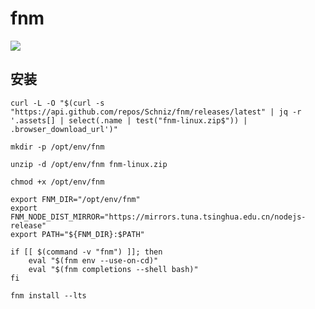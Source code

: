# fnm

[![](https://img.shields.io/github/stars/Schniz/fnm.svg)](https://github.com/Schniz/fnm)

## 安装

```shell
curl -L -O "$(curl -s "https://api.github.com/repos/Schniz/fnm/releases/latest" | jq -r '.assets[] | select(.name | test("fnm-linux.zip$")) | .browser_download_url')"

mkdir -p /opt/env/fnm

unzip -d /opt/env/fnm fnm-linux.zip

chmod +x /opt/env/fnm
```

```shell
export FNM_DIR="/opt/env/fnm"
export FNM_NODE_DIST_MIRROR="https://mirrors.tuna.tsinghua.edu.cn/nodejs-release"
export PATH="${FNM_DIR}:$PATH"

if [[ $(command -v "fnm") ]]; then
    eval "$(fnm env --use-on-cd)"
    eval "$(fnm completions --shell bash)"
fi
```

```shell
fnm install --lts
```
